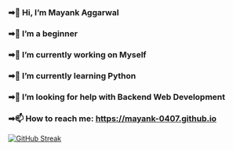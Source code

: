 ### ➡👋 Hi, I’m Mayank Aggarwal
### ➡👀 I’m a beginner
### ➡🔭 I’m currently working on Myself
### ➡🌱 I’m currently learning Python
### ➡🤔 I’m looking for help with Backend Web Development
### ➡📫 How to reach me: https://mayank-0407.github.io

[![GitHub Streak](https://github-readme-streak-stats.herokuapp.com?user=ayank-0407&theme=dark&border_radius=4)](https://git.io/streak-stats)
